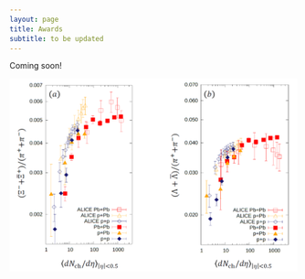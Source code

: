```yaml
---
layout: page
title: Awards
subtitle: to be updated
---
```


Coming soon!

<img src="assets/img/Publications/180610329.png" alt="test">
